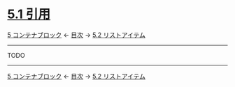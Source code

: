 # [5.1 引用](https://higuma.github.io/github-flabored-markdown/#block-quotes)

[5 コンテナブロック](container-blocks.md)
← [目次](index.md) →
[5.2 リストアイテム](list-items.md)

------------------------------------------------------------------------

TODO

------------------------------------------------------------------------

[5 コンテナブロック](container-blocks.md)
← [目次](index.md) →
[5.2 リストアイテム](list-items.md)
